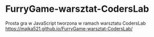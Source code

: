 # FurryGame-warsztat-CodersLab
Prosta gra w JavaScript tworzona w ramach warsztatu CodersLab
 https://majka521.github.io/FurryGame-warsztat-CodersLab/
